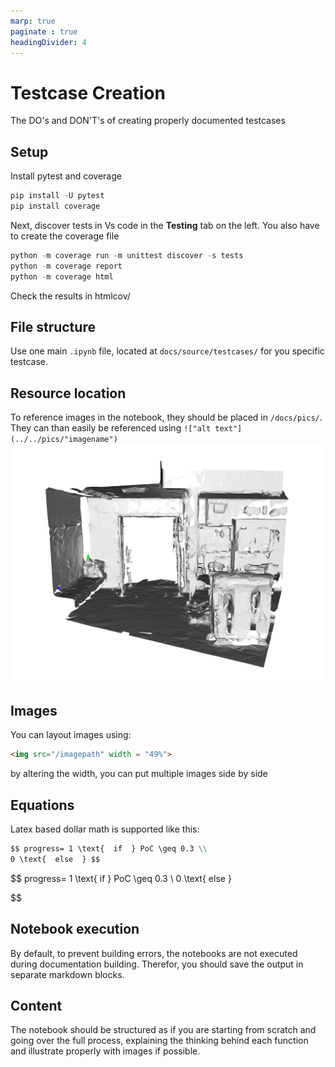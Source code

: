 ```yaml
---
marp: true
paginate : true
headingDivider: 4
---
```

# Testcase Creation

The DO's and DON'T's of creating properly documented testcases

## Setup

Install pytest and coverage

```py
pip install -U pytest
pip install coverage
```

Next, discover tests in Vs code in the **Testing** tab on the left. You also have to create the coverage file

```py
python -m coverage run -m unittest discover -s tests
python -m coverage report
python -m coverage html
```

Check the results in htmlcov/


## File structure

Use one main `.ipynb` file, located at `docs/source/testcases/` for you specific testcase.

## Resource location

To reference images in the notebook, they should be placed in `/docs/pics/`. They can than easily be referenced using `!["alt text"](../../pics/"imagename")`
!["alt text"](../../pics/NewGeometry.PNG)

## Images

You can layout images using:

```html
<img src="/imagepath" width = "49%">
```

by altering the width, you can put multiple images side by side

## Equations

Latex based dollar math is supported like this:

```md
$$ progress= 1 \text{  if  } PoC \geq 0.3 \\ 
0 \text{  else  } $$
```

$$
progress= 1 \text{  if  } PoC \geq 0.3 \\ 
0 \text{  else  }

$$

## Notebook execution

By default, to prevent building errors, the notebooks are not executed during documentation building. Therefor, you should save the output in separate markdown blocks.

## Content

The notebook should be structured as if you are starting from scratch and going over the full process, explaining the thinking behind each function and illustrate properly with images if possible.
